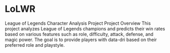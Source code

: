 # LoLWR
League of Legends Character Analysis Project Project Overview This project analyzes League of Legends champions and predicts their win rates based on various features such as role, difficulty, attack, defense, and magic power. The goal is to provide players with data-dri based on their preferred role and playstyle.  
